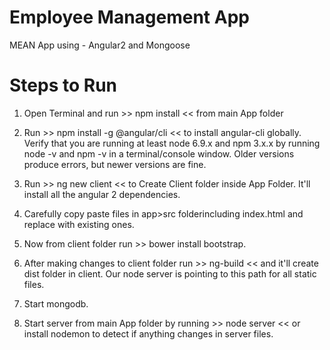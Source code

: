 # Employee Management App
MEAN App using - Angular2 and Mongoose

# Steps to Run
1. Open Terminal and run >> npm install << from main App folder

2. Run >> npm install -g @angular/cli << to install angular-cli globally. Verify that you are running at least node 6.9.x and npm 3.x.x by running node -v and npm -v in a terminal/console window. Older versions produce errors, but newer versions are fine.

3. Run >> ng new client << to Create Client folder inside App Folder. It'll install all the angular 2 dependencies.

4. Carefully copy paste files in app>src folderincluding index.html and replace with existing ones.

5. Now from client folder run >> bower install bootstrap.

6. After making changes to client folder run >> ng-build << and it'll create dist folder in client. Our node server is pointing to this path for all static files.

7. Start mongodb.

8. Start server from main App folder by running >> node server << or install nodemon to detect if anything changes in server files.
